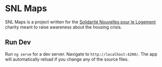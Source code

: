 # SNL Maps

SNL Maps is a project written for the [Solidarité Nouvelles pour le 
Logement](https://www.solidarites-nouvelles-logement.org/ou-nous-trouver/snl-paris/#top) charity meant to raise awareness about the housing crisis.

## Run Dev

Run `ng serve` for a dev server. Navigate to `http://localhost:4200/`. The app will automatically reload if you change any of the source files.

